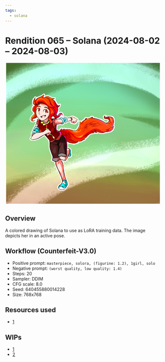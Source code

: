```yaml
---
tags:
  - solana
---
```


# Rendition 065 – Solana (2024-08-02 – 2024-08-03)

<img src="assets/2024-08-02_image-194.png">

## Overview

A colored drawing of Solana to use as LoRA training data. The image depicts her in an active pose.

## Workflow (Counterfeit-V3.0)

- Positive prompt: `masterpiece, solora, (figurine: 1.2), 1girl, solo`
- Negative prompt: `(worst quality, low quality: 1.4)`
- Steps: 20
- Sampler: DDIM
- CFG scale: 8.0
- Seed: 640455880014228
- Size: 768x768

## Resources used

- [1](assets/2023-12-30_image-181.png)

## WIPs

- [1](https://cdn.discordapp.com/attachments/1208868988851847168/1269307467423027361/image.png)
- [2](https://cdn.discordapp.com/attachments/1020875112045613217/1269399236936601662/image.png)

